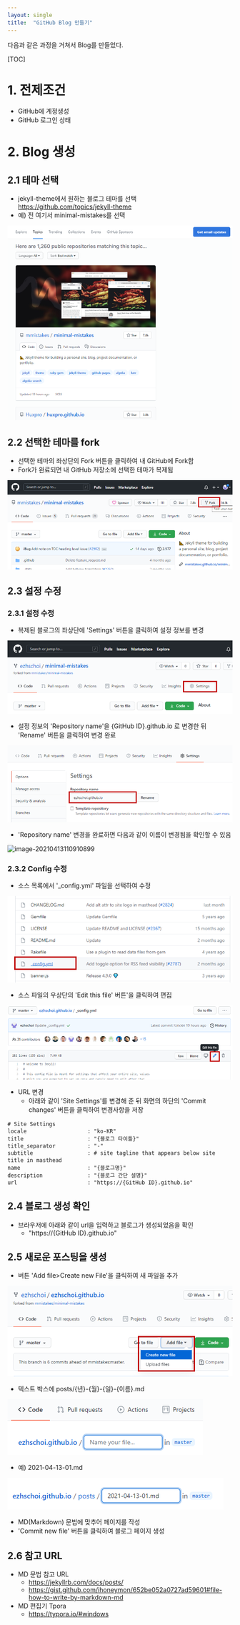 ```yaml
---
layout: single
title:  "GitHub Blog 만들기"
---
```


다음과 같은 과정을 거쳐서 Blog를 만들었다.



[TOC]



# 1. 전제조건

* GitHub에 계정생성
* GitHub 로그인 상태



# 2. Blog 생성

## 2.1 테마 선택

- jekyll-theme에서 원하는 블로그 테마를 선택
  https://github.com/topics/jekyll-theme 
- 예) 전 여기서 minimal-mistakes를 선택

![image-20210412170601959](../../../../images\2021-04-13\image-20210412170601959.png)



## 2.2 선택한 테마를 fork

- 선택한 테마의 좌상단의 Fork 버튼을 클릭하여 내 GitHub에 Fork함
- Fork가 완료되면 내 GitHub 저장소에 선택한 테마가 복제됨

![image-20210412170932475](../../../../images\2021-04-13\image-20210412170932475.png)



## 2.3 설정 수정

### 2.3.1 설정 수정

* 복제된 블로그의 좌상단에 'Settings' 버튼을 클릭하여 설정 정보를 변경

![image-20210413110436828](../../../../images\2021-04-13\image-20210413110436828.png)

* 설정 정보의 'Repository name'을 {GitHub ID}.github.io 로 변경한 뒤 'Rename' 버튼을 클릭하여 변경 완료

![image-20210413110452231](../../../../images\2021-04-13\image-20210413110452231.png)

* 'Repository name' 변경을 완료하면 다음과 같이 이름이 변경됨을 확인할 수 있음

![image-20210413110910899](../../../../images\2021-04\image-20210413110910899.png)



### 2.3.2 Config 수정

- 소스 목록에서 '_config.yml' 파일을 선택하여 수정

![image-20210413105504048](../../../../images\2021-04-13\image-20210413105504048.png)

- 소스 파일의 우상단의 'Edit this file' 버튼'을 클릭하여 편집

![image-20210413111258986](../../../../images\2021-04-13\image-20210413111258986.png)

- URL 변경
  - 아래와 같이 'Site Settings'를 변경해 준 뒤 화면의 하단의 'Commit changes' 버튼을 클릭하여 변경사항을 저장

```
# Site Settings
locale                   : "ko-KR"
title                    : "{블로그 타이틀}"
title_separator          : "-"
subtitle                 : # site tagline that appears below site title in masthead
name                     : "{블로그명}"
description              : "{블로그 간단 설명}"
url                      : "https://{GitHub ID}.github.io"
```



## 2.4 블로그 생성 확인

* 브라우저에 아래와 같이 url을 입력하고 블로그가 생성되었음을 확인
  * "https://{GitHub ID}.github.io"



## 2.5 새로운 포스팅을 생성

* 버튼 'Add file>Create new File'을 클릭하여 새 파일을 추가

![image-20210413130754796](../../../../images\2021-04-13\image-20210413130754796.png)

* 텍스트 박스에 posts/{년}-{월}-{일}-{이름}.md

![image-20210413130940187](../../../../images\2021-04-13\image-20210413130940187.png)

* 예) 2021-04-13-01.md

![image-20210413131211644](../../../../images\2021-04-13\image-20210413131211644.png)

* MD(Markdown) 문법에 맞추어 페이지를 작성
* 'Commit new file' 버튼을 클릭하여 블로그 페이지 생성



## 2.6 참고 URL

* MD 문법 참고 URL
  * https://jekyllrb.com/docs/posts/
  * https://gist.github.com/ihoneymon/652be052a0727ad59601#file-how-to-write-by-markdown-md
* MD 편집기 Tpora
  * https://typora.io/#windows


